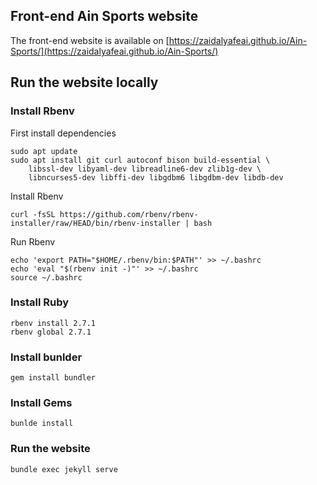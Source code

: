 ## Front-end Ain Sports website

The front-end website is available on [https://zaidalyafeai.github.io/Ain-Sports/](https://zaidalyafeai.github.io/Ain-Sports/)

## Run the website locally 

### Install Rbenv 

First install dependencies 

```
sudo apt update
sudo apt install git curl autoconf bison build-essential \
    libssl-dev libyaml-dev libreadline6-dev zlib1g-dev \
    libncurses5-dev libffi-dev libgdbm6 libgdbm-dev libdb-dev
```

Install Rbenv 

```
curl -fsSL https://github.com/rbenv/rbenv-installer/raw/HEAD/bin/rbenv-installer | bash
```

Run Rbenv 

```
echo 'export PATH="$HOME/.rbenv/bin:$PATH"' >> ~/.bashrc
echo 'eval "$(rbenv init -)"' >> ~/.bashrc
source ~/.bashrc
```

### Install Ruby 

```
rbenv install 2.7.1
rbenv global 2.7.1
```

### Install bunlder

```
gem install bundler
```

### Install Gems 

```
bunlde install 
```

### Run the website

```
bundle exec jekyll serve
```
